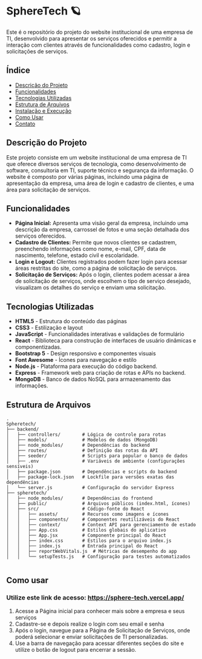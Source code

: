 # SphereTech 🪐

Este é o repositório do projeto do website institucional de uma empresa de TI, desenvolvido para apresentar os serviços oferecidos e permitir a interação com clientes através de funcionalidades como cadastro, login e solicitações de serviços.

## Índice

- [Descrição do Projeto](#descrição-do-projeto)
- [Funcionalidades](#funcionalidades)
- [Tecnologias Utilizadas](#tecnologias-utilizadas)
- [Estrutura de Arquivos](#estrutura-de-arquivos)
- [Instalação e Execução](#instalação-e-execução)
- [Como Usar](#como-usar)
- [Contato](#contato)

## Descrição do Projeto

Este projeto consiste em um website institucional de uma empresa de TI que oferece diversos serviços de tecnologia, como desenvolvimento de software, consultoria em TI, suporte técnico e segurança da informação. O website é composto por várias páginas, incluindo uma página de apresentação da empresa, uma área de login e cadastro de clientes, e uma área para solicitação de serviços.

## Funcionalidades

- **Página Inicial:** Apresenta uma visão geral da empresa, incluindo uma descrição da empresa, carrossel de fotos e uma seção detalhada dos serviços oferecidos.
- **Cadastro de Clientes:** Permite que novos clientes se cadastrem, preenchendo informações como nome, e-mail, CPF, data de nascimento, telefone, estado civil e escolaridade.
- **Login e Logout:** Clientes registrados podem fazer login para acessar áreas restritas do site, como a página de solicitação de serviços.
- **Solicitação de Serviços:** Após o login, clientes podem acessar a área de solicitação de serviços, onde escolhem o tipo de serviço desejado, visualizam os detalhes do serviço e enviam uma solicitação.

## Tecnologias Utilizadas

- **HTML5** - Estrutura do conteúdo das páginas
- **CSS3** - Estilização e layout
- **JavaScript** - Funcionalidades interativas e validações de formulário
- **React** - Biblioteca para construção de interfaces de usuário dinâmicas e componentizadas.
- **Bootstrap 5** - Design responsivo e componentes visuais
- **Font Awesome** - Ícones para navegação e estilo
- **Node.js** - Plataforma para execução do código backend.
- **Express** - Framework web para criação de rotas e APIs no backend.
- **MongoDB** - Banco de dados NoSQL para armazenamento das informações.

## Estrutura de Arquivos

```plaintext
.
Spheretech/
├── backend/
│   ├── controllers/        # Lógica de controle para rotas
│   ├── models/             # Modelos de dados (MongoDB)
│   ├── node_modules/       # Dependências do backend
│   ├── routes/             # Definição das rotas da API
│   ├── seeder/             # Scripts para popular o banco de dados
│   ├── .env                # Variáveis de ambiente (configurações sensíveis)
│   ├── package.json        # Dependências e scripts do backend
│   ├── package-lock.json   # Lockfile para versões exatas das dependências
│   └── server.js           # Configuração do servidor Express
├── spheretech/
│   ├── node_modules/       # Dependências do frontend
│   ├── public/             # Arquivos públicos (index.html, ícones)
│   ├── src/                # Código-fonte do React
│   │   ├── assets/         # Recursos como imagens e ícones
│   │   ├── components/     # Componentes reutilizáveis do React
│   │   ├── context/        # Context API para gerenciamento de estado
│   │   ├── App.css         # Estilos globais do aplicativo
│   │   ├── App.jsx         # Componente principal do React
│   │   ├── index.css       # Estilos para o arquivo index.js
│   │   ├── index.js        # Entrada principal do React
│   │   ├── reportWebVitals.js  # Métricas de desempenho do app
│   │   └── setupTests.js   # Configuração para testes automatizados


```

## Como usar

### Utilize este link de acesso: https://sphere-tech.vercel.app/

1. Acesse a Página inicial para conhecer mais sobre a empresa e seus serviços
2. Cadastre-se e depois realize o login com seu email e senha
3. Após o login, navegue para a Página de Solicitação de Serviços, onde poderá selecionar e enviar solicitações de TI personalizadas.
4. Use a barra de navegação para acessar diferentes seções do site e utilize o botão de logout para encerrar a sessão.
